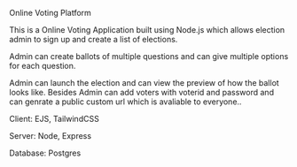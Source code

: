 Online Voting Platform


This is a Online Voting Application built using Node.js which allows election admin to sign up and create a list of elections.

Admin can create ballots of multiple questions and can give multiple options for each question.

Admin can launch the election and can view the preview of how the ballot looks like. Besides Admin can add voters with voterid and password and can genrate a public custom url which is avaliable to everyone..

Client: EJS, TailwindCSS

Server: Node, Express

Database: Postgres
